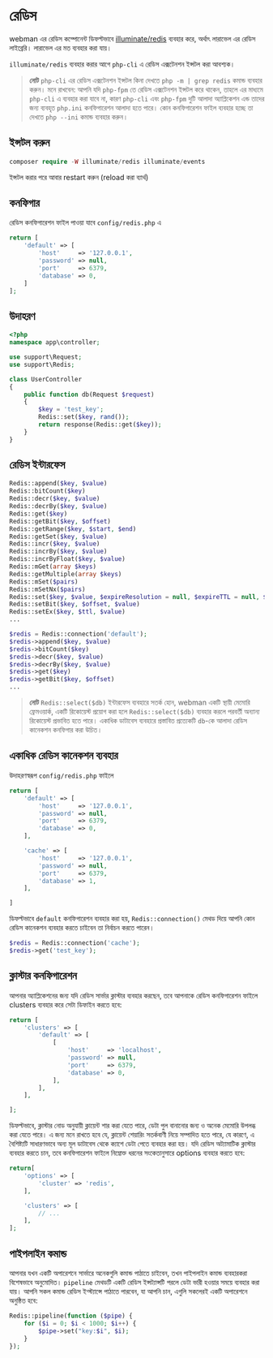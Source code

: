 # রেডিস

webman এর রেডিস কম্পোনেন্ট ডিফল্টভাবে [illuminate/redis](https://github.com/illuminate/redis) ব্যবহার করে, অর্থাৎ লারাভেল এর রেডিস লাইব্রেরি। লারাভেল এর মত ব্যবহার করা যায়।

`illuminate/redis` ব্যবহার করার আগে `php-cli` এ রেডিস এক্সটেনশন ইন্সটল করা আবশ্যক।

> **নোট**
> `php-cli` এর রেডিস এক্সটেনশন ইন্সটল কিনা দেখতে `php -m | grep redis` কমান্ড ব্যবহার করুন। মনে রাখবেন: আপনি যদি `php-fpm` তে রেডিস এক্সটেনশন ইন্সটল করে থাকেন, তাহলে এর মাধ্যমে `php-cli` এ ব্যবহার করা যাবে না, কারণ `php-cli` এবং `php-fpm` দুটি আলাদা অ্যাপ্লিকেশন এন্ড তাদের জন্য ব্যবহৃত `php.ini` কনফিগারেশন আলাদা হতে পারে। কোন কনফিগারেশন ফাইল ব্যবহার হচ্ছে তা দেখতে `php --ini` কমান্ড ব্যবহার করুন।

## ইন্সটল করুন

```php
composer require -W illuminate/redis illuminate/events
```

ইন্সটল করার পরে আবার restart করুন (reload করা ব্যার্থ)

## কনফিগার

রেডিস কনফিগারেশন ফাইল পাওয়া যাবে `config/redis.php` এ

```php
return [
    'default' => [
        'host'     => '127.0.0.1',
        'password' => null,
        'port'     => 6379,
        'database' => 0,
    ]
];
```

## উদাহরণ
```php
<?php
namespace app\controller;

use support\Request;
use support\Redis;

class UserController
{
    public function db(Request $request)
    {
        $key = 'test_key';
        Redis::set($key, rand());
        return response(Redis::get($key));
    }
}
```

## রেডিস ইন্টারফেস
```php
Redis::append($key, $value)
Redis::bitCount($key)
Redis::decr($key, $value)
Redis::decrBy($key, $value)
Redis::get($key)
Redis::getBit($key, $offset)
Redis::getRange($key, $start, $end)
Redis::getSet($key, $value)
Redis::incr($key, $value)
Redis::incrBy($key, $value)
Redis::incrByFloat($key, $value)
Redis::mGet(array $keys)
Redis::getMultiple(array $keys)
Redis::mSet($pairs)
Redis::mSetNx($pairs)
Redis::set($key, $value, $expireResolution = null, $expireTTL = null, $flag = null)
Redis::setBit($key, $offset, $value)
Redis::setEx($key, $ttl, $value)
...
```

```php
$redis = Redis::connection('default');
$redis->append($key, $value)
$redis->bitCount($key)
$redis->decr($key, $value)
$redis->decrBy($key, $value)
$redis->get($key)
$redis->getBit($key, $offset)
...
```

> **নোট**
> `Redis::select($db)` ইন্টারফেস ব্যবহারে সতর্ক হোন, webman একটি স্থায়ী মেমোরি ফ্রেমওয়ার্ক, একটি রিকোয়েস্ট প্রয়োগ করা হলে `Redis::select($db)` ব্যবহার করলে পরবর্তী অন্যান্য রিকোয়েস্ট প্রভাবিত হতে পারে। একাধিক ডাটাবেস ব্যবহারে প্রস্তাবিত প্রত্যেকটি `db`-কে আলাদা রেডিস কানেকশন কনফিগার করা উচিত।

## একাধিক রেডিস কানেকশন ব্যবহার
উদাহরণস্বরূপ `config/redis.php` ফাইলে
```php
return [
    'default' => [
        'host'     => '127.0.0.1',
        'password' => null,
        'port'     => 6379,
        'database' => 0,
    ],

    'cache' => [
        'host'     => '127.0.0.1',
        'password' => null,
        'port'     => 6379,
        'database' => 1,
    ],

]
```
ডিফল্টভাবে `default` কনফিগারেশন ব্যবহার করা হয়, `Redis::connection()` মেথড দিয়ে আপনি কোন রেডিস কানেকশন ব্যবহার করতে চাইবেন তা নির্বাচন করতে পারেন।
```php
$redis = Redis::connection('cache');
$redis->get('test_key');
```

## ক্লাস্টার কনফিগারেশন
আপনার অ্যাপ্লিকেশনের জন্য যদি রেডিস সার্ভার ক্লাস্টার ব্যবহার করছেন, তবে আপনাকে রেডিস কনফিগারেশন ফাইলে clusters ব্যবহার করে সেটা ডিফাইন করতে হবে:
```php
return [
    'clusters' => [
        'default' => [
            [
                'host'     => 'localhost',
                'password' => null,
                'port'     => 6379,
                'database' => 0,
            ],
        ],
    ],

];
```

ডিফল্টভাবে, ক্লাস্টার নোড অনুযায়ী ক্লায়েন্ট শার করা যেতে পারে, ডেটা পুল বানানোর জন্য ও অনেক মেমোরি উপলব্ধ করা যেতে পারে। এ জন্য মনে রাখতে হবে যে, ক্লায়েন্ট শেয়ারিং সতর্কবাণী নিয়ে সম্পাদিত হতে পারে, যে কারণে, এ বৈশিষ্ট্যটি সাধারণভাবে অন্য মূল ডাটাবেস থেকে ক্যাশে ডেটা পেতে ব্যবহার করা হয়। যদি রেডিস অট্যামাটিক ক্লাস্টার ব্যবহার করতে চান, তবে কনফিগারেশন ফাইলে নিম্নোক্ত ধরনের সংকেতানুসারে options ব্যবহার করতে হবে:
```php
return[
    'options' => [
        'cluster' => 'redis',
    ],

    'clusters' => [
        // ...
    ],
];
```

## পাইপলাইন কমান্ড
আপনার যখন একটি অপারেশনে সার্ভারে অনেকগুলি কমান্ড পাঠাতে চাইবেন, তখন পাইপলাইন কমান্ড ব্যবহারকরা বিশেষভাবে অনুমোদিত। `pipeline` মেথডটি একটি রেডিস ইন্সট্যান্সটি পরলে ডেটা ভারী হওয়ার সময়ে ব্যবহার করা যায়। আপনি সকল কমান্ড রেডিস ইন্স্ট্যান্সে পাঠাতে পারবেন, যা আপনি চান, এগুলি সকলেরই একটি অপারেশনে অনুষ্ঠিত হবে:
```php
Redis::pipeline(function ($pipe) {
    for ($i = 0; $i < 1000; $i++) {
        $pipe->set("key:$i", $i);
    }
});
```
